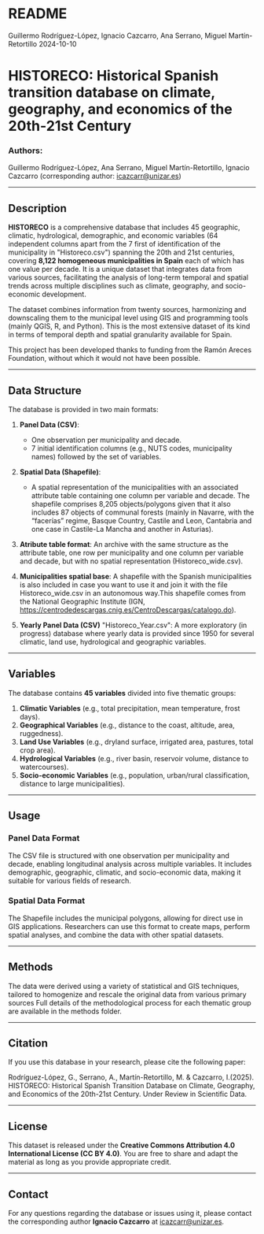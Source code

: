 README
================
Guillermo Rodríguez-López, Ignacio Cazcarro, Ana Serrano, Miguel
Martín-Retortillo
2024-10-10

# HISTORECO: Historical Spanish transition database on climate, geography, and economics of the 20th-21st Century

### Authors:

Guillermo Rodríguez-López, Ana Serrano, Miguel Martín-Retortillo,
Ignacio Cazcarro (corresponding author: <icazcarr@unizar.es>)

------------------------------------------------------------------------

## Description

**HISTORECO** is a comprehensive database that includes 45 geographic,
climatic, hydrological, demographic, and economic variables (64 independent columns apart from the 7 first of identification of the municipality in "Historeco.csv") spanning the
20th and 21st centuries, covering **8,122 homogeneous municipalities in Spain**
each of which has one value per decade. It is a unique dataset that
integrates data from various sources, facilitating the analysis of
long-term temporal and spatial trends across multiple disciplines such
as climate, geography, and socio-economic development.

The dataset combines information from twenty sources,
harmonizing and downscaling them to the municipal level using GIS and
programming tools (mainly QGIS, R, and Python). This is the most
extensive dataset of its kind in terms of temporal depth and spatial
granularity available for Spain.

This project has been developed thanks to funding from the Ramón Areces
Foundation, without which it would not have been possible.

------------------------------------------------------------------------

## Data Structure

The database is provided in two main formats:

1.  **Panel Data (CSV)**:

    -   One observation per municipality and decade.
    -   7 initial identification columns (e.g., NUTS codes, municipality
        names) followed by the set of variables.

2.  **Spatial Data (Shapefile)**:

    -   A spatial representation of the municipalities with an
        associated attribute table containing one column per variable
        and decade.
        The shapefile comprises 8,205 objects/polygons given that it also includes 87 objects of communal forests (mainly in Navarre, with the “facerías” regime, Basque Country, Castile and Leon, Cantabria and one case in Castile-La Mancha and another in Asturias).

3.  **Atribute table format**: An archive with the same structure as the
    attribute table, one row per municipality and one column per
    variable and decade, but with no spatial representation
    (Historeco\_wide.csv).

4.  **Municipalities spatial base**: A shapefile with the Spanish
    municipalities is also included in case you want to use it and join
    it with the file Historeco\_wide.csv in an autonomous way.This
    shapefile comes from the National Geographic Institute (IGN,
    <https://centrodedescargas.cnig.es/CentroDescargas/catalogo.do>).

5.  **Yearly Panel Data (CSV)** "Historeco_Year.csv": A more exploratory (in progress) database
    where yearly data is provided since 1950 for several climatic, land use, hydrological and geographic variables.

------------------------------------------------------------------------

## Variables

The database contains **45 variables** divided into five thematic
groups:

1.  **Climatic Variables** (e.g., total precipitation, mean temperature,
    frost days).
2.  **Geographical Variables** (e.g., distance to the coast, altitude,
    area, ruggedness).
3.  **Land Use Variables** (e.g., dryland surface, irrigated area,
    pastures, total crop area).
4.  **Hydrological Variables** (e.g., river basin, reservoir volume,
    distance to watercourses).
5.  **Socio-economic Variables** (e.g., population, urban/rural
    classification, distance to large municipalities).

------------------------------------------------------------------------

## Usage

### Panel Data Format

The CSV file is structured with one observation per municipality and
decade, enabling longitudinal analysis across multiple variables. It
includes demographic, geographic, climatic, and socio-economic data,
making it suitable for various fields of research.

### Spatial Data Format

The Shapefile includes the municipal polygons, allowing for direct use
in GIS applications. Researchers can use this format to create maps,
perform spatial analyses, and combine the data with other spatial
datasets.

------------------------------------------------------------------------

## Methods

The data were derived using a variety of statistical and GIS techniques,
tailored to homogenize and rescale the original data from various
primary sources Full details of the methodological process for each
thematic group are available in the methods folder.

------------------------------------------------------------------------

## Citation

If you use this database in your research, please cite the following
paper:

Rodríguez-López, G., Serrano, A., Martín-Retortillo, M. & Cazcarro, I.(2025).
HISTORECO: Historical Spanish Transition Database on Climate, Geography,
and Economics of the 20th-21st Century. Under Review in Scientific Data.

------------------------------------------------------------------------

## License

This dataset is released under the **Creative Commons Attribution 4.0
International License (CC BY 4.0)**. You are free to share and adapt the
material as long as you provide appropriate credit.

------------------------------------------------------------------------

## Contact

For any questions regarding the database or issues using it, please
contact the corresponding author **Ignacio Cazcarro** at
<icazcarr@unizar.es>.
